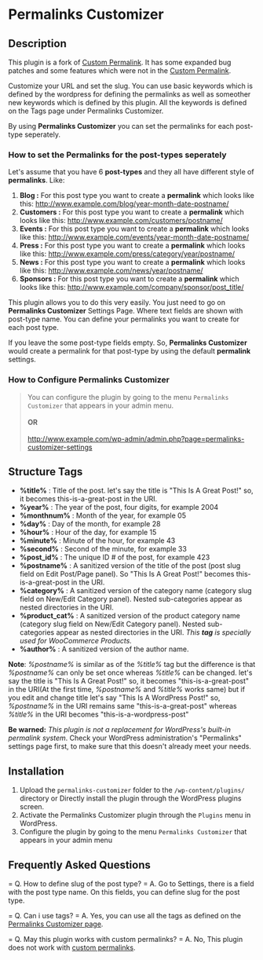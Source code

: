 # Permalinks Customizer

## Description

This plugin is a fork of [Custom Permalink](https://wordpress.org/plugins/custom-permalinks/). It has some expanded bug patches and some features which were not in the [Custom Permalink](https://wordpress.org/plugins/custom-permalinks/).

Customize your URL and set the slug. You can use basic keywords which is defined by the wordpress for defining the permalinks as well as someother new keywords which is defined by this plugin. All the keywords is defined on the Tags page under Permalinks Customizer.

By using <strong>Permalinks Customizer</strong> you can set the permalinks for each post-type seperately. 

### How to set the Permalinks for the post-types seperately

Let's assume that you have 6 <strong>post-types</strong> and they all have different style of <strong>permalinks</strong>. Like: 

1. <strong>Blog :</strong> For this post type you want to create a <strong>permalink</strong> which looks like this: http://www.example.com/blog/year-month-date-postname/
2. <strong>Customers :</strong> For this post type you want to create a <strong>permalink</strong> which looks like this: http://www.example.com/customers/postname/
3. <strong>Events :</strong> For this post type you want to create a <strong>permalink</strong> which looks like this: http://www.example.com/events/year-month-date-postname/
4. <strong>Press :</strong> For this post type you want to create a <strong>permalink</strong> which looks like this: http://www.example.com/press/category/year/postname/
5. <strong>News :</strong> For this post type you want to create a <strong>permalink</strong> which looks like this: http://www.example.com/news/year/postname/
6. <strong>Sponsors :</strong> For this post type you want to create a <strong>permalink</strong> which looks like this: http://www.example.com/company/sponsor/post_title/

This plugin allows you to do this very easily. You just need to go on <strong>Permalinks Customizer</strong> Settings Page. Where text fields are shown with post-type name. You can define your permalinks you want to create for each post type. 

If you leave the some post-type fields empty. So, <strong>Permalinks Customizer</strong> would create a permalink for that post-type by using the default <strong>permalink</strong> settings.

### How to Configure Permalinks Customizer

> You can configure the plugin by going to the menu `Permalinks Customizer` that appears in your admin menu.<br><br><strong>                                   OR</strong><br><br> http://www.example.com/wp-admin/admin.php?page=permalinks-customizer-settings

## Structure Tags

* <strong>%title%</strong> : Title of the post. let's say the title is "This Is A Great Post!" so, it becomes this-is-a-great-post in the URI.
* <strong>%year%</strong> : The year of the post, four digits, for example 2004
* <strong>%monthnum%</strong> : Month of the year, for example 05
* <strong>%day%</strong> : Day of the month, for example 28
* <strong>%hour%</strong> : Hour of the day, for example 15
* <strong>%minute%</strong> : Minute of the hour, for example 43
* <strong>%second%</strong> : Second of the minute, for example 33
* <strong>%post_id%</strong> : The unique ID # of the post, for example 423
* <strong>%postname%</strong> : A sanitized version of the title of the post (post slug field on Edit Post/Page panel). So "This Is A Great Post!" becomes this-is-a-great-post in the URI.
* <strong>%category%</strong> : A sanitized version of the category name (category slug field on New/Edit Category panel). Nested sub-categories appear as nested directories in the URI.
* <strong>%product_cat%</strong> : A sanitized version of the product category name (category slug field on New/Edit Category panel). Nested sub-categories appear as nested directories in the URI. <i>This <strong>tag</strong> is specially used for WooCommerce Products.</i>
* <strong>%author%</strong> : A sanitized version of the author name.

<strong>Note</strong>: *%postname%* is similar as of the *%title%* tag but the difference is that *%postname%* can only be set once whereas *%title%* can be changed. let's say the title is "This Is A Great Post!" so, it becomes "this-is-a-great-post" in the URI(At the first time, *%postname%* and *%title%* works same) but if you edit and change title let's say "This Is A WordPress Post!" so, *%postname%* in the URI remains same "this-is-a-great-post" whereas *%title%* in the URI becomes "this-is-a-wordpress-post"

<strong>Be warned:</strong> *This plugin is not a replacement for WordPress's built-in permalink system*. Check your WordPress administration's "Permalinks" settings page first, to make sure that this doesn't already meet your needs.

## Installation 

1. Upload the `permalinks-customizer` folder to the `/wp-content/plugins/` directory or Directly install the plugin through the WordPress plugins screen.
2. Activate the Permalinks Customizer plugin through the `Plugins` menu in WordPress.
3. Configure the plugin by going to the menu `Permalinks Customizer` that appears in your admin menu

## Frequently Asked Questions

= Q. How to define slug of the post type? =
A. Go to Settings, there is a field with the post type name. On this fields, you can define slug for the post type.

= Q. Can i use tags? =
A. Yes, you can use all the tags as defined on the [Permalinks Customizer page](https://wordpress.org/plugins/permalinks-customizer/).

= Q. May this plugin works with custom permalinks? =
A. No, This plugin does not work with [custom permalinks](https://wordpress.org/plugins/custom-permalinks/).
